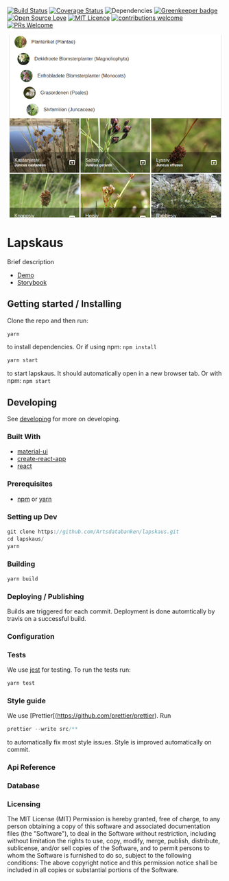 [![Build Status](https://travis-ci.org/Artsdatabanken/lapskaus.svg?branch=master)](https://travis-ci.org/Artsdatabanken/lapskaus) [![Coverage Status](https://coveralls.io/repos/github/Artsdatabanken/lapskaus/badge.svg?branch=master)](https://coveralls.io/github/Artsdatabanken/lapskaus?branch=master)
![Dependencies](https://david-dm.org/artsdatabanken/lapskaus.svg)
[![Greenkeeper badge](https://badges.greenkeeper.io/Artsdatabanken/lapskaus.svg)](https://greenkeeper.io/)
[![Open Source Love](https://badges.frapsoft.com/os/v2/open-source.svg?v=103)](https://github.com/ellerbrock/open-source-badges/)
[![MIT Licence](https://badges.frapsoft.com/os/mit/mit.svg?v=103)](https://opensource.org/licenses/mit-license.php)
[![contributions welcome](https://camo.githubusercontent.com/926d8ca67df15de5bd1abac234c0603d94f66c00/68747470733a2f2f696d672e736869656c64732e696f2f62616467652f636f6e747269627574696f6e732d77656c636f6d652d627269676874677265656e2e7376673f7374796c653d666c6174)](https://github.com/Artsdatabanken/lapskaus/issues)
[![PRs Welcome](https://img.shields.io/badge/PRs-welcome-brightgreen.svg)](CONTRIBUTING.md#pull-requests)

[![Screenshot](screenshot.png "lapskaus screenshot")](http://outgoing-front.surge.sh/)

# Lapskaus

Brief description

* [Demo](https://lapskaus.surge.sh)
* [Storybook](https://lapskaus.surge.sh/storybook)

## Getting started / Installing

Clone the repo and then run:

```javascript
yarn
```

to install dependencies.  Or if using npm: `npm install`

```javascript
yarn start
```

to start lapskaus.  It should automatically open in a new browser tab.  Or with npm: `npm start`

## Developing

See [developing](DEVELOPING.md) for more on developing.

### Built With

 * [material-ui](https://github.com/callemall/material-ui)
 * [create-react-app](https://github.com/facebookincubator/create-react-app)
 * [react](https://github.com/facebook/react)

### Prerequisites

 * [npm](https://nodejs.org/en/download/) or [yarn](https://yarnpkg.com/en/)

### Setting up Dev

```javascript
git clone https://github.com/Artsdatabanken/lapskaus.git
cd lapskaus/
yarn
```

### Building
```javascript
yarn build
```
### Deploying / Publishing

Builds are triggered for each commit.  Deployment is done automtically by travis on a successful build.

### Configuration

### Tests

We use [jest](https://facebook.github.io/jest/) for testing.  To run the tests run:

```javascript
yarn test
```
### Style guide

We use [Prettier[(https://github.com/prettier/prettier). Run

```javascript
prettier --write src/**
```

to automatically fix most style issues.   Style is improved automatically on commit.

### Api Reference

### Database

### Licensing

The MIT License (MIT)
Permission is hereby granted, free of charge, to any person obtaining a copy of this software and associated documentation files (the "Software"), to deal in the Software without restriction, including without limitation the rights to use, copy, modify, merge, publish, distribute, sublicense, and/or sell copies of the Software, and to permit persons to whom the Software is furnished to do so, subject to the following conditions:
The above copyright notice and this permission notice shall be included in all copies or substantial portions of the Software.
